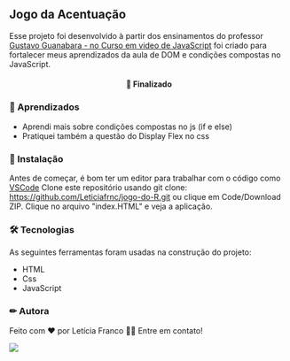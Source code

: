  ## Jogo da Acentuação
 Esse projeto foi desenvolvido à partir dos ensinamentos do professor [Gustavo Guanabara - no Curso em video de JavaScript](https://www.youtube.com/watch?v=BXqUH86F-kA&list=PLntvgXM11X6pi7mW0O4ZmfUI1xDSIbmTm) foi criado para fortalecer meus aprendizados da aula de DOM e condições compostas no JavaScript. 

<h4 align="center"> 
🚀 Finalizado
</h4>

### 📕 Aprendizados
- Aprendi mais sobre condições compostas no js (if e else)
- Pratiquei também a questão do Display Flex no css

### 🏁 Instalação

Antes de começar, é bom ter um editor para trabalhar com o código como [VSCode](https://code.visualstudio.com/)
Clone este repositório usando git clone: https://github.com/Leticiafrnc/jogo-do-R.git ou clique em Code/Download ZIP. Clique no arquivo "index.HTML" e veja a aplicação.

### 🛠 Tecnologias

As seguintes ferramentas foram usadas na construção do projeto:
- HTML
- Css
- JavaScript


### ✏ Autora

Feito com ❤️ por Letícia Franco 👋🏽 Entre em contato!

 [<img src="https://img.shields.io/badge/linkedin-%230077B5.svg?&style=for-the-badge&logo=linkedin&logoColor=white" />](https://www.linkedin.com/in/leticiafrnc//) 
